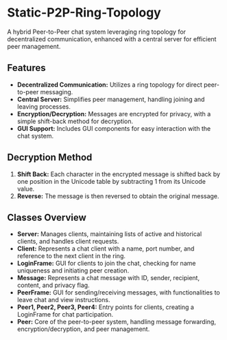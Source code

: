 # Static-P2P-Ring-Topology
A hybrid Peer-to-Peer chat system leveraging ring topology for decentralized communication, enhanced with a central server for efficient peer management.

## Features

- **Decentralized Communication:** Utilizes a ring topology for direct peer-to-peer messaging.
- **Central Server:** Simplifies peer management, handling joining and leaving processes.
- **Encryption/Decryption:** Messages are encrypted for privacy, with a simple shift-back method for decryption.
- **GUI Support:** Includes GUI components for easy interaction with the chat system.

## Decryption Method

1. **Shift Back:** Each character in the encrypted message is shifted back by one position in the Unicode table by subtracting 1 from its Unicode value.
2. **Reverse:** The message is then reversed to obtain the original message.

## Classes Overview

- **Server:** Manages clients, maintaining lists of active and historical clients, and handles client requests.
- **Client:** Represents a chat client with a name, port number, and reference to the next client in the ring.
- **LoginFrame:** GUI for clients to join the chat, checking for name uniqueness and initiating peer creation.
- **Message:** Represents a chat message with ID, sender, recipient, content, and privacy flag.
- **PeerFrame:** GUI for sending/receiving messages, with functionalities to leave chat and view instructions.
- **Peer1, Peer2, Peer3, Peer4:** Entry points for clients, creating a LoginFrame for chat participation.
- **Peer:** Core of the peer-to-peer system, handling message forwarding, encryption/decryption, and peer management.

